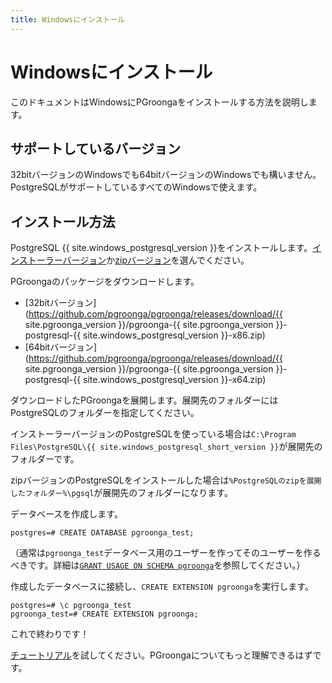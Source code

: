 ```yaml
---
title: Windowsにインストール
---
```


# Windowsにインストール

このドキュメントはWindowsにPGroongaをインストールする方法を説明します。

## サポートしているバージョン

32bitバージョンのWindowsでも64bitバージョンのWindowsでも構いません。PostgreSQLがサポートしているすべてのWindowsで使えます。

## インストール方法

PostgreSQL {{ site.windows_postgresql_version }}をインストールします。[インストーラーバージョン](http://www.enterprisedb.com/products-services-training/pgdownload)か[zipバージョン](http://www.enterprisedb.com/products-services-training/pgbindownload)を選んでください。

PGroongaのパッケージをダウンロードします。

  * [32bitバージョン](https://github.com/pgroonga/pgroonga/releases/download/{{ site.pgroonga_version }}/pgroonga-{{ site.pgroonga_version }}-postgresql-{{ site.windows_postgresql_version }}-x86.zip)
  * [64bitバージョン](https://github.com/pgroonga/pgroonga/releases/download/{{ site.pgroonga_version }}/pgroonga-{{ site.pgroonga_version }}-postgresql-{{ site.windows_postgresql_version }}-x64.zip)

ダウンロードしたPGroongaを展開します。展開先のフォルダーにはPostgreSQLのフォルダーを指定してください。

インストーラーバージョンのPostgreSQLを使っている場合は`C:\Program Files\PostgreSQL\{{ site.windows_postgresql_short_version }}`が展開先のフォルダーです。

zipバージョンのPostgreSQLをインストールした場合は`%PostgreSQLのzipを展開したフォルダー%\pgsql`が展開先のフォルダーになります。

データベースを作成します。

```text
postgres=# CREATE DATABASE pgroonga_test;
```

（通常は`pgroonga_test`データベース用のユーザーを作ってそのユーザーを作るべきです。詳細は[`GRANT USAGE ON SCHEMA pgroonga`](../reference/grant-usage-on-schema-pgroonga.html)を参照してください。）

作成したデータベースに接続し、`CREATE EXTENSION pgroonga`を実行します。

```text
postgres=# \c pgroonga_test
pgroonga_test=# CREATE EXTENSION pgroonga;
```

これで終わりです！

[チュートリアル](../tutorial/)を試してください。PGroongaについてもっと理解できるはずです。
